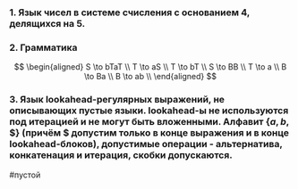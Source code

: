 ### 1. Язык чисел в системе счисления с основанием 4, делящихся на 5.
### 2. Грамматика
$$
\begin{aligned}
S \to bTaT \\
T \to aS \\
T \to bT \\
S \to BB \\
T \to a \\
B \to Ba \\
B \to ab \\
\end{aligned}
$$
### 3. Язык lookahead-регулярных выражений, не описывающих пустые языки. lookahead-ы не используются под итерацией и не могут быть вложенными. Алфавит $\{a, b, \$\}$ (причём $\$$ допустим только в конце выражения и в конце lookahead-блоков), допустимые операции - альтернатива, конкатенация и итерация, скобки допускаются.

#пустой